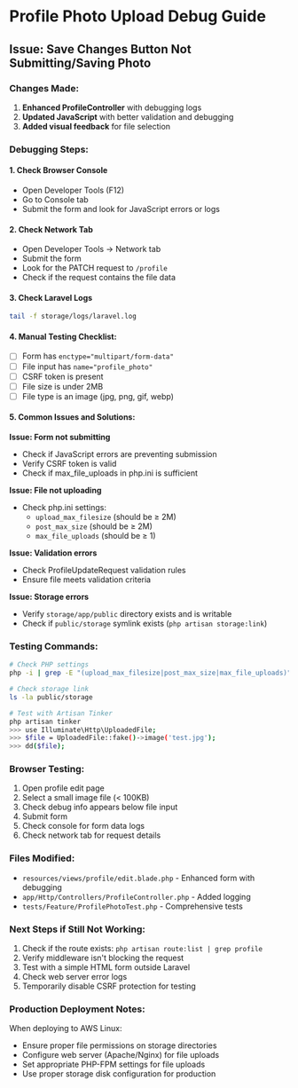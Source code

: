 # Profile Photo Upload Debug Guide

## Issue: Save Changes Button Not Submitting/Saving Photo

### Changes Made:

1. **Enhanced ProfileController** with debugging logs
2. **Updated JavaScript** with better validation and debugging
3. **Added visual feedback** for file selection

### Debugging Steps:

#### 1. Check Browser Console
- Open Developer Tools (F12)
- Go to Console tab
- Submit the form and look for JavaScript errors or logs

#### 2. Check Network Tab
- Open Developer Tools → Network tab
- Submit the form
- Look for the PATCH request to `/profile`
- Check if the request contains the file data

#### 3. Check Laravel Logs
```bash
tail -f storage/logs/laravel.log
```

#### 4. Manual Testing Checklist:
- [ ] Form has `enctype="multipart/form-data"`
- [ ] File input has `name="profile_photo"`
- [ ] CSRF token is present
- [ ] File size is under 2MB
- [ ] File type is an image (jpg, png, gif, webp)

#### 5. Common Issues and Solutions:

**Issue: Form not submitting**
- Check if JavaScript errors are preventing submission
- Verify CSRF token is valid
- Check if max_file_uploads in php.ini is sufficient

**Issue: File not uploading**
- Check php.ini settings:
  - `upload_max_filesize` (should be ≥ 2M)
  - `post_max_size` (should be ≥ 2M)
  - `max_file_uploads` (should be ≥ 1)

**Issue: Validation errors**
- Check ProfileUpdateRequest validation rules
- Ensure file meets validation criteria

**Issue: Storage errors**
- Verify `storage/app/public` directory exists and is writable
- Check if `public/storage` symlink exists (`php artisan storage:link`)

### Testing Commands:

```bash
# Check PHP settings
php -i | grep -E "(upload_max_filesize|post_max_size|max_file_uploads)"

# Check storage link
ls -la public/storage

# Test with Artisan Tinker
php artisan tinker
>>> use Illuminate\Http\UploadedFile;
>>> $file = UploadedFile::fake()->image('test.jpg');
>>> dd($file);
```

### Browser Testing:

1. Open profile edit page
2. Select a small image file (< 100KB)
3. Check debug info appears below file input
4. Submit form
5. Check console for form data logs
6. Check network tab for request details

### Files Modified:
- `resources/views/profile/edit.blade.php` - Enhanced form with debugging
- `app/Http/Controllers/ProfileController.php` - Added logging
- `tests/Feature/ProfilePhotoTest.php` - Comprehensive tests

### Next Steps if Still Not Working:

1. Check if the route exists: `php artisan route:list | grep profile`
2. Verify middleware isn't blocking the request
3. Test with a simple HTML form outside Laravel
4. Check web server error logs
5. Temporarily disable CSRF protection for testing

### Production Deployment Notes:

When deploying to AWS Linux:
- Ensure proper file permissions on storage directories
- Configure web server (Apache/Nginx) for file uploads
- Set appropriate PHP-FPM settings for file uploads
- Use proper storage disk configuration for production 